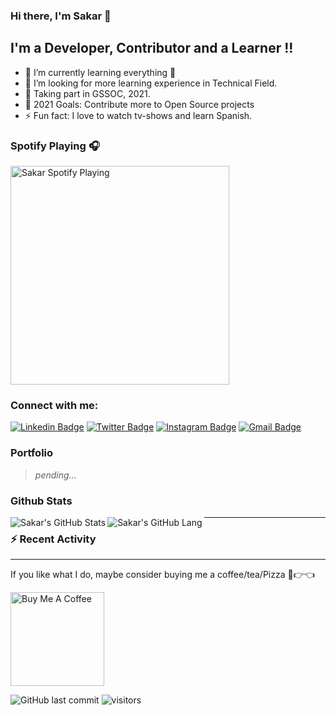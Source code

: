 ### Hi there, I'm Sakar  👋

## I'm a Developer, Contributor and a Learner !!

- 🌱 I’m currently learning everything 🤣
- 👯 I’m looking for more learning experience in Technical Field.
- 🔭 Taking part in GSSOC, 2021.
- 🥅 2021 Goals: Contribute more to Open Source projects
- ⚡ Fun fact: I love to watch tv-shows and learn Spanish.

### Spotify Playing 🎧

[<img src="https://now-playing-codestackr.vercel.app/api/spotify-playing" alt="Sakar Spotify Playing" width="350" />](https://open.spotify.com/album/6wdSf72duVewXTqhYU3Z87?highlight=spotify:track:77Ft1RJngppZlq59B6uP0z)

### Connect with me:

[![Linkedin Badge](https://img.shields.io/badge/-sakarmehra-blue?style=flat&logo=Linkedin&logoColor=white&link=https://www.linkedin.com/in/sakar-mehra-73066a7b/)][linkedin]
[![Twitter Badge](https://img.shields.io/badge/-@sakarmehra-1ca0f1?style=flat&labelColor=1ca0f1&logo=twitter&logoColor=white&link=https://twitter.com/sakarmehra)][twitter]
[![Instagram Badge](https://img.shields.io/badge/-@_m_sakar_-purple?style=flat&logo=instagram&logoColor=white&link=https://instagram.com/_m_sakar_/)][instagram]
[![Gmail Badge](https://img.shields.io/badge/-sakarmehra100-c14438?style=flat&logo=Gmail&logoColor=white&link=mailto:sakarmehra@gmail.com)](mailto:sakarmehra100@gmail.com)

### Portfolio

> *pending...*

### Github Stats

  <img align="left" alt="Sakar's GitHub Stats" src="https://github-readme-stats.codestackr.vercel.app/api?username=sakar97&show_icons=true&include_all_commits=true&theme=merko" />

<img align="left" alt="Sakar's GitHub Lang" src="https://github-readme-stats.vercel.app/api/top-langs/?username=sakar97&layout=compact&langs_count=8&theme=merko" />

---

### :zap: Recent Activity

<!--START_SECTION:activity-->
<!--END_SECTION:activity-->

---

If you like what I do, maybe consider buying me a coffee/tea/Pizza 🥺👉👈

<a href="https://www.buymeacoffee.com/sakarmehra100" target="_blank"><img src="https://cdn.buymeacoffee.com/buttons/v2/default-red.png" alt="Buy Me A Coffee" width="150" ></a>


![GitHub last commit](https://img.shields.io/github/last-commit/sakar97/sakar97)
![visitors](https://visitor-badge.glitch.me/badge?page_id=sakar97.sakar97)


[twitter]: https://twitter.com/sakarmehra
[instagram]: https://instagram.com/_m_sakar_
[linkedin]: https://linkedin.com/in/sakar-mehra-73066a7b/